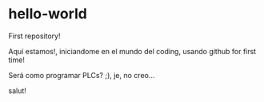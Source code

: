 # hello-world
First repository!

Aquí estamos!, iniciandome en el mundo del coding, usando github for first time!

Será como programar PLCs? ;), je, no creo...

salut!
